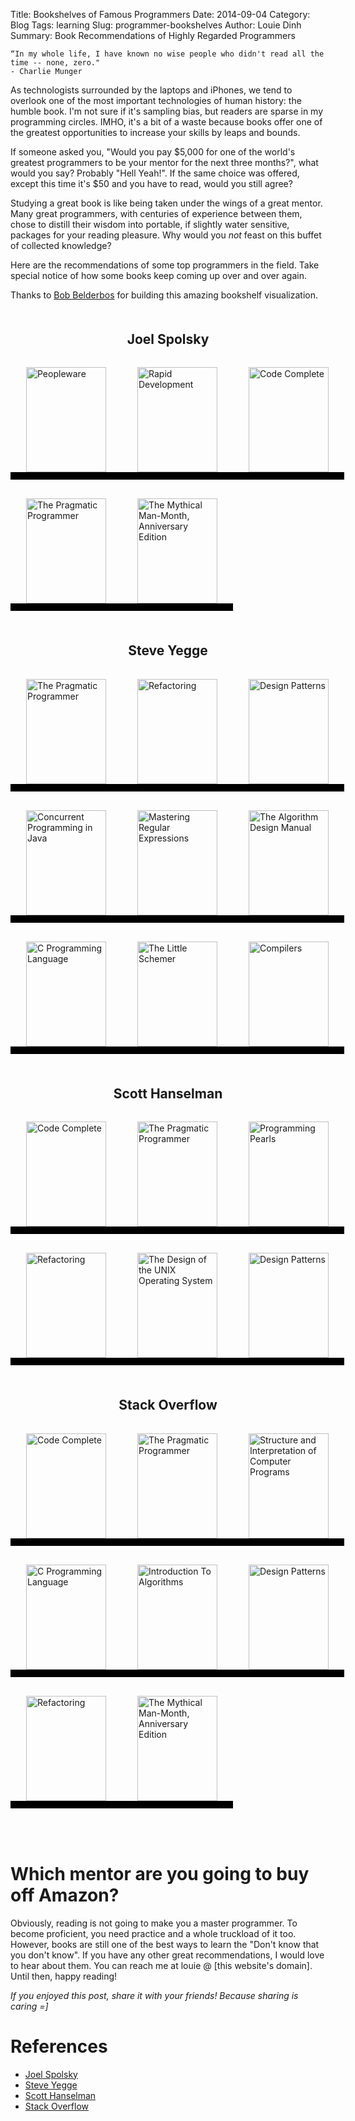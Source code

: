Title: Bookshelves of Famous Programmers
Date: 2014-09-04
Category: Blog
Tags: learning
Slug: programmer-bookshelves
Author: Louie Dinh
Summary: Book Recommendations of Highly Regarded Programmers

    “In my whole life, I have known no wise people who didn't read all the time -- none, zero."
    - Charlie Munger

As technologists surrounded by the laptops and iPhones, we tend to overlook one of the most important technologies of human history: the humble book. I'm not sure if it's
sampling bias, but readers are sparse in my programming circles. IMHO, it's a bit of a waste because books offer one of the greatest opportunities to increase your
skills by leaps and bounds.

If someone asked you, "Would you pay $5,000 for one of the world's greatest programmers to be your mentor for the next three months?", what would you say? Probably "Hell Yeah!". 
If the same choice was offered, except this time it's $50 and you have to read, would you still agree? 

Studying a great book is like being taken under the wings of a great mentor. Many great programmers, with centuries of experience between them, chose to distill their 
wisdom into portable, if slightly water sensitive, packages for your reading pleasure. Why would you *not* feast on this buffet of collected knowledge? 

Here are the recommendations of some top programmers in the field. Take special notice of how some books keep coming up over and over again.

Thanks to [Bob Belderbos](http://bobbelderbos.com) for building this amazing bookshelf visualization.

<div style="margin: 50px 50px 15px 50px;">
<h2 style="text-align: center">Joel Spolsky</h2>
</div>

<ul class="shelf" style="list-style-type: none;padding: 0px;margin: 0px;width: 600px;">
<li style="height: 168px;width: 128px;float: left;padding: 0 25px;margin: 15px 0;border-bottom: 12px solid black;"><a href="http://www.amazon.com/gp/search/?search-alias=stripbooks&field-title=Peopleware"><img src="http://bks9.books.google.com/books?id=TVQUAAAAQBAJ&printsec=frontcover&img=1&zoom=1&edge=curl&source=gbs_api" alt="Peopleware" style="height: 168px;width: 128px;"></a></li>
<li style="height: 168px;width: 128px;float: left;padding: 0 25px;margin: 15px 0;border-bottom: 12px solid black;"><a href="http://www.amazon.com/gp/search/?search-alias=stripbooks&field-title=Rapid Development"><img src="http://bks6.books.google.com/books?id=nbrae6-9XWAC&printsec=frontcover&img=1&zoom=1&edge=curl&source=gbs_api" alt="Rapid Development" style="height: 168px;width: 128px;"></a></li>
<li style="height: 168px;width: 128px;float: left;padding: 0 25px;margin: 15px 0;border-bottom: 12px solid black;"><a href="http://www.amazon.com/gp/search/?search-alias=stripbooks&field-title=Code Complete"><img src="http://bks1.books.google.com/books?id=3JfE7TGUwvgC&printsec=frontcover&img=1&zoom=1&source=gbs_api" alt="Code Complete" style="height: 168px;width: 128px;"></a></li>
<li style="height: 168px;width: 128px;float: left;padding: 0 25px;margin: 15px 0;border-bottom: 12px solid black;"><a href="http://www.amazon.com/gp/search/?search-alias=stripbooks&field-title=The Pragmatic Programmer"><img src="http://bks2.books.google.com/books?id=5wBQEp6ruIAC&printsec=frontcover&img=1&zoom=1&edge=curl&source=gbs_api" alt="The Pragmatic Programmer" style="height: 168px;width: 128px;"></a></li>
<li style="height: 168px;width: 128px;float: left;padding: 0 25px;margin: 15px 0;border-bottom: 12px solid black;"><a href="http://www.amazon.com/gp/search/?search-alias=stripbooks&field-title=The Mythical Man-Month, Anniversary Edition"><img src="http://bks4.books.google.com/books?id=Yq35BY5Fk3gC&printsec=frontcover&img=1&zoom=1&edge=curl&source=gbs_api" alt="The Mythical Man-Month, Anniversary Edition" style="height: 168px;width: 128px;"></a></li>
</ul>

<p class="clear" style="clear: both;">

<div style="margin: 50px 50px 15px 50px;">
<h2 style="text-align: center">Steve Yegge</h2>
</div>

<ul class="shelf" style="list-style-type: none;padding: 0px;margin: 0px;width: 600px;">
<li style="height: 168px;width: 128px;float: left;padding: 0 25px;margin: 15px 0;border-bottom: 12px solid black;"><a href="http://www.amazon.com/gp/search/?search-alias=stripbooks&field-title=The Pragmatic Programmer"><img src="http://bks2.books.google.com/books?id=5wBQEp6ruIAC&printsec=frontcover&img=1&zoom=1&edge=curl&source=gbs_api" alt="The Pragmatic Programmer" style="height: 168px;width: 128px;"></a></li>
<li style="height: 168px;width: 128px;float: left;padding: 0 25px;margin: 15px 0;border-bottom: 12px solid black;"><a href="http://www.amazon.com/gp/search/?search-alias=stripbooks&field-title=Refactoring"><img src="http://bks1.books.google.com/books?id=HmrDHwgkbPsC&printsec=frontcover&img=1&zoom=1&edge=curl&source=gbs_api" alt="Refactoring" style="height: 168px;width: 128px;"></a></li>
<li style="height: 168px;width: 128px;float: left;padding: 0 25px;margin: 15px 0;border-bottom: 12px solid black;"><a href="http://www.amazon.com/gp/search/?search-alias=stripbooks&field-title=Design Patterns"><img src="http://bks7.books.google.com/books?id=6oHuKQe3TjQC&printsec=frontcover&img=1&zoom=1&edge=curl&source=gbs_api" alt="Design Patterns" style="height: 168px;width: 128px;"></a></li>
<li style="height: 168px;width: 128px;float: left;padding: 0 25px;margin: 15px 0;border-bottom: 12px solid black;"><a href="http://www.amazon.com/gp/search/?search-alias=stripbooks&field-title=Concurrent Programming in Java"><img src="http://bks9.books.google.com/books?id=-x1S4neCSOYC&printsec=frontcover&img=1&zoom=1&edge=curl&source=gbs_api" alt="Concurrent Programming in Java" style="height: 168px;width: 128px;"></a></li>
<li style="height: 168px;width: 128px;float: left;padding: 0 25px;margin: 15px 0;border-bottom: 12px solid black;"><a href="http://www.amazon.com/gp/search/?search-alias=stripbooks&field-title=Mastering Regular Expressions"><img src="http://bks3.books.google.com/books?id=sshKXlr32-AC&printsec=frontcover&img=1&zoom=1&edge=curl&source=gbs_api" alt="Mastering Regular Expressions" style="height: 168px;width: 128px;"></a></li>
<li style="height: 168px;width: 128px;float: left;padding: 0 25px;margin: 15px 0;border-bottom: 12px solid black;"><a href="http://www.amazon.com/gp/search/?search-alias=stripbooks&field-title=The Algorithm Design Manual"><img src="http://bks8.books.google.com/books?id=7XUSn0IKQEgC&printsec=frontcover&img=1&zoom=1&edge=curl&source=gbs_api" alt="The Algorithm Design Manual" style="height: 168px;width: 128px;"></a></li>
<li style="height: 168px;width: 128px;float: left;padding: 0 25px;margin: 15px 0;border-bottom: 12px solid black;"><a href="http://www.amazon.com/gp/search/?search-alias=stripbooks&field-title=C Programming Language"><img src="http://bks0.books.google.com/books?id=Yi5FI5QcdmYC&printsec=frontcover&img=1&zoom=1&source=gbs_api" alt="C Programming Language" style="height: 168px;width: 128px;"></a></li>
<li style="height: 168px;width: 128px;float: left;padding: 0 25px;margin: 15px 0;border-bottom: 12px solid black;"><a href="http://www.amazon.com/gp/search/?search-alias=stripbooks&field-title=The Little Schemer"><img src="http://bks6.books.google.com/books?id=xyO-KLexVnMC&printsec=frontcover&img=1&zoom=1&edge=curl&source=gbs_api" alt="The Little Schemer" style="height: 168px;width: 128px;"></a></li>
<li style="height: 168px;width: 128px;float: left;padding: 0 25px;margin: 15px 0;border-bottom: 12px solid black;"><a href="http://www.amazon.com/gp/search/?search-alias=stripbooks&field-title=Compilers"><img src="http://bks0.books.google.com/books?id=NTIrAAAAQBAJ&printsec=frontcover&img=1&zoom=1&edge=curl&source=gbs_api" alt="Compilers" style="height: 168px;width: 128px;"></a></li>
</ul>
</p><p class="clear" style="clear: both;">

<div style="margin: 50px 50px 15px 50px;">
<h2 style="text-align: center">Scott Hanselman</h2>
</div>

<ul class="shelf" style="list-style-type: none;padding: 0px;margin: 0px;width: 600px;">
<li style="height: 168px;width: 128px;float: left;padding: 0 25px;margin: 15px 0;border-bottom: 12px solid black;"><a href="http://www.amazon.com/gp/search/?search-alias=stripbooks&field-title=Code Complete"><img src="http://bks1.books.google.com/books?id=3JfE7TGUwvgC&printsec=frontcover&img=1&zoom=1&source=gbs_api" alt="Code Complete" style="height: 168px;width: 128px;"></a></li>
<li style="height: 168px;width: 128px;float: left;padding: 0 25px;margin: 15px 0;border-bottom: 12px solid black;"><a href="http://www.amazon.com/gp/search/?search-alias=stripbooks&field-title=The Pragmatic Programmer"><img src="http://bks2.books.google.com/books?id=5wBQEp6ruIAC&printsec=frontcover&img=1&zoom=1&edge=curl&source=gbs_api" alt="The Pragmatic Programmer" style="height: 168px;width: 128px;"></a></li>
<li style="height: 168px;width: 128px;float: left;padding: 0 25px;margin: 15px 0;border-bottom: 12px solid black;"><a href="http://www.amazon.com/gp/search/?search-alias=stripbooks&field-title=Programming Pearls"><img src="http://bks7.books.google.com/books?id=kse_7qbWbjsC&printsec=frontcover&img=1&zoom=1&edge=curl&source=gbs_api" alt="Programming Pearls" style="height: 168px;width: 128px;"></a></li>
<li style="height: 168px;width: 128px;float: left;padding: 0 25px;margin: 15px 0;border-bottom: 12px solid black;"><a href="http://www.amazon.com/gp/search/?search-alias=stripbooks&field-title=Refactoring"><img src="http://bks1.books.google.com/books?id=HmrDHwgkbPsC&printsec=frontcover&img=1&zoom=1&edge=curl&source=gbs_api" alt="Refactoring" style="height: 168px;width: 128px;"></a></li>
<li style="height: 168px;width: 128px;float: left;padding: 0 25px;margin: 15px 0;border-bottom: 12px solid black;"><a href="http://www.amazon.com/gp/search/?search-alias=stripbooks&field-title=The Design of the UNIX Operating System"><img src="http://bks4.books.google.com/books?id=BxZpQgAACAAJ&printsec=frontcover&img=1&zoom=1&source=gbs_api" alt="The Design of the UNIX Operating System" style="height: 168px;width: 128px;"></a></li>
<li style="height: 168px;width: 128px;float: left;padding: 0 25px;margin: 15px 0;border-bottom: 12px solid black;"><a href="http://www.amazon.com/gp/search/?search-alias=stripbooks&field-title=Design Patterns"><img src="http://bks7.books.google.com/books?id=6oHuKQe3TjQC&printsec=frontcover&img=1&zoom=1&edge=curl&source=gbs_api" alt="Design Patterns" style="height: 168px;width: 128px;"></a></li>
</ul>
</p><p class="clear" style="clear: both;">

<div style="margin: 50px 50px 15px 50px;">
<h2 style="text-align: center">Stack Overflow</h2>
</div>

<ul class="shelf" style="list-style-type: none;padding: 0px;margin: 0px;width: 600px;">
<li style="height: 168px;width: 128px;float: left;padding: 0 25px;margin: 15px 0;border-bottom: 12px solid black;"><a href="http://www.amazon.com/gp/search/?search-alias=stripbooks&field-title=Code Complete"><img src="http://bks1.books.google.com/books?id=3JfE7TGUwvgC&printsec=frontcover&img=1&zoom=1&source=gbs_api" alt="Code Complete" style="height: 168px;width: 128px;"></a></li>
<li style="height: 168px;width: 128px;float: left;padding: 0 25px;margin: 15px 0;border-bottom: 12px solid black;"><a href="http://www.amazon.com/gp/search/?search-alias=stripbooks&field-title=The Pragmatic Programmer"><img src="http://bks2.books.google.com/books?id=5wBQEp6ruIAC&printsec=frontcover&img=1&zoom=1&edge=curl&source=gbs_api" alt="The Pragmatic Programmer" style="height: 168px;width: 128px;"></a></li>
<li style="height: 168px;width: 128px;float: left;padding: 0 25px;margin: 15px 0;border-bottom: 12px solid black;"><a href="http://www.amazon.com/gp/search/?search-alias=stripbooks&field-title=Structure and Interpretation of Computer Programs"><img src="http://bks7.books.google.com/books?id=6QOXQgAACAAJ&printsec=frontcover&img=1&zoom=1&source=gbs_api" alt="Structure and Interpretation of Computer Programs" style="height: 168px;width: 128px;"></a></li>
<li style="height: 168px;width: 128px;float: left;padding: 0 25px;margin: 15px 0;border-bottom: 12px solid black;"><a href="http://www.amazon.com/gp/search/?search-alias=stripbooks&field-title=C Programming Language"><img src="http://bks0.books.google.com/books?id=Yi5FI5QcdmYC&printsec=frontcover&img=1&zoom=1&source=gbs_api" alt="C Programming Language" style="height: 168px;width: 128px;"></a></li>
<li style="height: 168px;width: 128px;float: left;padding: 0 25px;margin: 15px 0;border-bottom: 12px solid black;"><a href="http://www.amazon.com/gp/search/?search-alias=stripbooks&field-title=Introduction To Algorithms"><img src="http://bks0.books.google.com/books?id=NLngYyWFl_YC&printsec=frontcover&img=1&zoom=1&edge=curl&source=gbs_api" alt="Introduction To Algorithms" style="height: 168px;width: 128px;"></a></li>
<li style="height: 168px;width: 128px;float: left;padding: 0 25px;margin: 15px 0;border-bottom: 12px solid black;"><a href="http://www.amazon.com/gp/search/?search-alias=stripbooks&field-title=Design Patterns"><img src="http://bks7.books.google.com/books?id=6oHuKQe3TjQC&printsec=frontcover&img=1&zoom=1&edge=curl&source=gbs_api" alt="Design Patterns" style="height: 168px;width: 128px;"></a></li>
<li style="height: 168px;width: 128px;float: left;padding: 0 25px;margin: 15px 0;border-bottom: 12px solid black;"><a href="http://www.amazon.com/gp/search/?search-alias=stripbooks&field-title=Refactoring"><img src="http://bks1.books.google.com/books?id=HmrDHwgkbPsC&printsec=frontcover&img=1&zoom=1&edge=curl&source=gbs_api" alt="Refactoring" style="height: 168px;width: 128px;"></a></li>
<li style="height: 168px;width: 128px;float: left;padding: 0 25px;margin: 15px 0;border-bottom: 12px solid black;"><a href="http://www.amazon.com/gp/search/?search-alias=stripbooks&field-title=The Mythical Man-Month, Anniversary Edition"><img src="http://bks4.books.google.com/books?id=Yq35BY5Fk3gC&printsec=frontcover&img=1&zoom=1&edge=curl&source=gbs_api" alt="The Mythical Man-Month, Anniversary Edition" style="height: 168px;width: 128px;"></a></li>
</ul>
</p><p class="clear" style="clear: both;"></p>

<br><br>

Which mentor are you going to buy off Amazon?
=============================================

Obviously, reading is not going to make you a master programmer. To become proficient, you need practice and a whole truckload of it too. However, books are still
one of the best ways to learn the "Don't know that you don't know". If you have any other great recommendations, I would love to hear about them.
You can reach me at louie @ [this website's domain]. Until then, happy reading!

*If you enjoyed this post, share it with your friends! Because sharing is caring =]*

References
==========

* [Joel Spolsky](http://www.joelonsoftware.com/navlinks/fog0000000262.html)
* [Steve Yegge](https://sites.google.com/site/steveyegge2/ten-great-books)
* [Scott Hanselman](http://www.hanselman.com/blog/SixEssentialLanguageAgnosticProgrammingBooks.aspx)
* [Stack Overflow](http://stackoverflow.com/questions/1711/what-is-the-single-most-influential-book-every-programmer-should-read)
